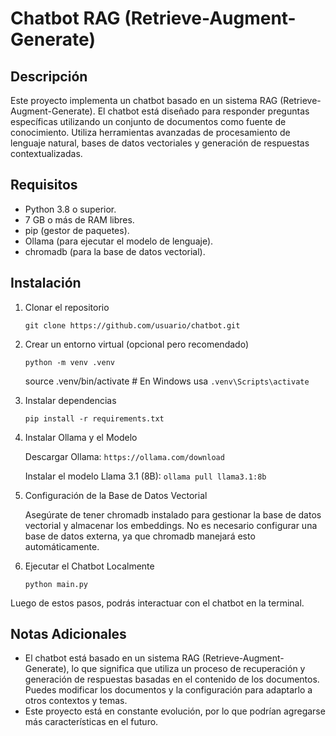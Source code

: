 # Chatbot RAG (Retrieve-Augment-Generate)

## Descripción

Este proyecto implementa un chatbot basado en un sistema RAG (Retrieve-Augment-Generate). El chatbot está diseñado para responder preguntas específicas utilizando un conjunto de documentos como fuente de conocimiento. Utiliza herramientas avanzadas de procesamiento de lenguaje natural, bases de datos vectoriales y generación de respuestas contextualizadas.

## Requisitos

- Python 3.8 o superior.
- 7 GB o más de RAM libres.
- pip (gestor de paquetes).
- Ollama (para ejecutar el modelo de lenguaje).
- chromadb (para la base de datos vectorial).

## Instalación

1. Clonar el repositorio
   
   `git clone https://github.com/usuario/chatbot.git`

2. Crear un entorno virtual (opcional pero recomendado)
   
   `python -m venv .venv`
   
   source .venv/bin/activate  # En Windows usa `.venv\Scripts\activate`

3. Instalar dependencias
   
   `pip install -r requirements.txt`

4. Instalar Ollama y el Modelo

   Descargar Ollama: `https://ollama.com/download`
   
   Instalar el modelo Llama 3.1 (8B): `ollama pull llama3.1:8b`

6. Configuración de la Base de Datos Vectorial

   Asegúrate de tener chromadb instalado para gestionar la base de datos vectorial y almacenar los embeddings. No es necesario configurar una base de datos externa, ya que chromadb manejará esto automáticamente.

6. Ejecutar el Chatbot Localmente 
   
   `python main.py`

Luego de estos pasos, podrás interactuar con el chatbot en la terminal.


## Notas Adicionales
- El chatbot está basado en un sistema RAG (Retrieve-Augment-Generate), lo que significa que utiliza un proceso de recuperación y generación de respuestas basadas en el contenido de los documentos.
Puedes modificar los documentos y la configuración para adaptarlo a otros contextos y temas.
- Este proyecto está en constante evolución, por lo que podrían agregarse más características en el futuro.




